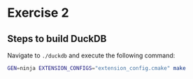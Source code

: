 # Exercise 2

## Steps to build DuckDB

Navigate to `./duckdb` and execute the following command:

```bash
GEN=ninja EXTENSION_CONFIGS="extension_config.cmake" make
```

